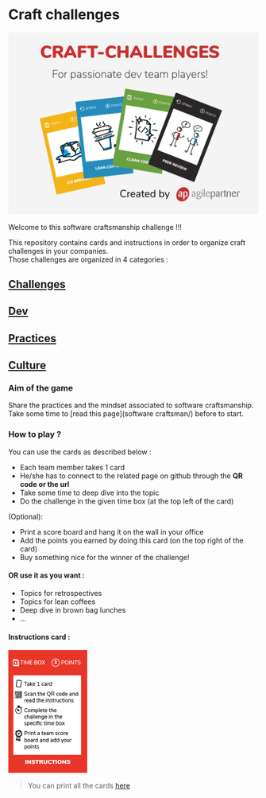 # Craft challenges

![craft challenges](images/crafts-poster.png)

Welcome to this software craftsmanship challenge !!!

This repository contains cards and instructions in order to organize craft challenges in your companies.  
Those challenges are organized in 4 categories :

## [Challenges](challenges/)
## [Dev](dev/)  
## [Practices](practices/)
## [Culture](culture/)  

### Aim of the game
Share the practices and the mindset associated to software craftsmanship.  
Take some time to [read this page](software craftsman/) before to start.

### How to play ?
You can use the cards as described below :  
* Each team member takes 1 card
* He/she has to connect to the related page on github through the **QR code or the url**
* Take some time to deep dive into the topic
* Do the challenge in the given time box (at the top left of the card)

(Optional):
* Print a score board and hang it on the wall in your office
* Add the points you earned by doing this card (on the top right of the card)
* Buy something nice for the winner of the challenge! 

#### OR use it as you want :
* Topics for retrospectives
* Topics for lean coffees
* Deep dive in brown bag lunches
* ...

#### Instructions card :
![Instructions recto](images/instructions.png)

> You can print all the cards [here](craft-challenges-cards.pdf)
